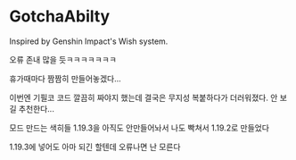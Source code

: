 # GotchaAbilty
Inspired by Genshin Impact's Wish system.


오류 존내 많을 듯ㅋㅋㅋㅋㅋㅋㅋ

휴가때마다 짬짬히 만들어놓겠다...

이번엔 기필코 코드 깔끔히 짜야지 했는데 결국은 무지성 복붙하다가 더러워졌다. 안 보길 추천한다...

모드 만드는 색히들 1.19.3을 아직도 안만들어놔서 나도 빡쳐서 1.19.2로 만들었다

1.19.3에 넣어도 아마 되긴 할텐데 오류나면 난 모른다
